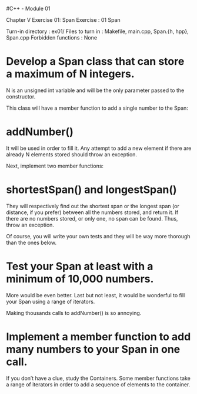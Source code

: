 #C++ - Module 01

Chapter V
Exercise 01: Span
Exercise : 01
Span

Turn-in directory : ex01/
Files to turn in : Makefile, main.cpp, Span.{h, hpp}, Span.cpp
Forbidden functions : None

# Develop a Span class that can store a maximum of N integers. 
N is an unsigned int variable and will be the only parameter 
passed to the constructor.

This class will have a member function to add a 
single number to the Span:
# addNumber() 
It will be used in order to fill it. Any attempt to add a new element 
if there are already N elements stored should throw an exception.

Next, implement two member functions: 
# shortestSpan() and longestSpan()
They will respectively find out the shortest span or 
the longest span (or distance, if you prefer) between 
all the numbers stored, and return it. If there are no numbers stored,
 or only one, no span can be found. Thus, throw an exception.

Of course, you will write your own tests and they will be way more 
thorough than the ones below. 
# Test your Span at least with a minimum of 10,000 numbers. 
More would be even better. Last but not least, it would be wonderful
to fill your Span using a range of iterators.

Making thousands calls to addNumber() is so annoying. 
# Implement a member function to add many numbers to your Span in one call.
If you don’t have a clue, study the Containers. Some member
functions take a range of iterators in order to add a sequence of
elements to the container.